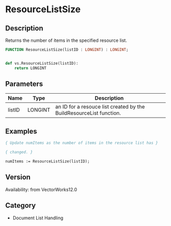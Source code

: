# ResourceListSize

## Description
Returns the number of items in the specified resource list.

```pascal
FUNCTION ResourceListSize(listID : LONGINT) : LONGINT;
```

```python

def vs.ResourceListSize(listID):
    return LONGINT
```

## Parameters
|Name|Type|Description|
|---|---|---|
|listID|LONGINT|an ID for a resouce list created by the BuildResourceList function.|

## Examples
```pascal
{ Update numItems as the number of items in the resource list has }

{ changed. }

numItems := ResourceListSize(listID);
```

## Version
Availability: from VectorWorks12.0
## Category
* Document List Handling

